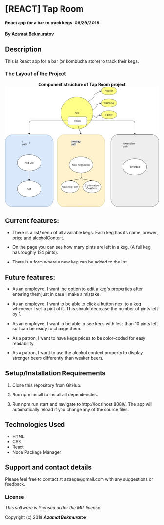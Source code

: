 # [REACT] Tap Room

#### React app for a bar to track kegs. 06/29/2018

#### By **Azamat Bekmuratov**

## Description

This is React app for a bar (or kombucha store) to track their kegs.

<h3> The Layout of the Project </h3>
<p align="center">
  <strong>Component structure of Tap Room project </strong>
  <img src = https://github.com/azamatbekmurat/tap-room-react/blob/master/src/assets/images/TapRoomGeneral.jpg?raw=true" width=700>
  <br>
</p>

## Current features:

* There is a list/menu of all available kegs. Each keg has its name, brewer, price and alcoholContent.

* On the page you can see how many pints are left in a keg. (A full keg has roughly 124 pints).

* There is a form where a new keg can be added to the list.

## Future features:

* As an employee, I want the option to edit a keg's properties after entering them just in case I make a mistake.

* As an employee, I want to be able to click a button next to a keg whenever I sell a pint of it. This should decrease the number of pints left by 1.

* As an employee, I want to be able to see kegs with less than 10 pints left so I can be ready to change them.

* As a patron, I want to have kegs prices to be color-coded for easy readability.

* As a patron, I want to use the alcohol content property to display stronger beers differently than weaker beers.

## Setup/Installation Requirements

1. Clone this repository from GitHub.

2. Run npm install to install all dependencies.

3. Run npm run start and navigate to http://localhost:8080/. The app will automatically reload if you change any of the source files.

## Technologies Used
* HTML
* CSS
* React
* Node Package Manager

## Support and contact details

Please feel free to contact at azaege@gmail.com with any suggestions or feedback.

### License

*This software is licensed under the MIT license.*

Copyright (c) 2018 **_Azamat Bekmuratov_**
